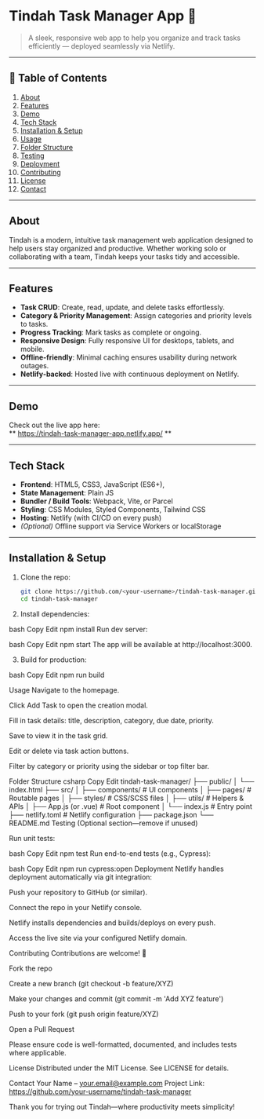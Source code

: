 # Tindah Task Manager App 🚀

> A sleek, responsive web app to help you organize and track tasks efficiently — deployed seamlessly via Netlify.

---

## 📌 Table of Contents

1. [About](#about)  
2. [Features](#features)  
3. [Demo](#demo)  
4. [Tech Stack](#tech-stack)  
5. [Installation & Setup](#installation--setup)  
6. [Usage](#usage)  
7. [Folder Structure](#folder-structure)  
8. [Testing](#testing)  
9. [Deployment](#deployment)  
10. [Contributing](#contributing)  
11. [License](#license)  
12. [Contact](#contact)  

---

## About

Tindah is a modern, intuitive task management web application designed to help users stay organized and productive. Whether working solo or collaborating with a team, Tindah keeps your tasks tidy and accessible.

---

## Features

- **Task CRUD**: Create, read, update, and delete tasks effortlessly.
- **Category & Priority Management**: Assign categories and priority levels to tasks.
- **Progress Tracking**: Mark tasks as complete or ongoing.
- **Responsive Design**: Fully responsive UI for desktops, tablets, and mobile.
- **Offline-friendly**: Minimal caching ensures usability during network outages.
- **Netlify‑backed**: Hosted live with continuous deployment on Netlify.

---

## Demo

Check out the live app here:  
** https://tindah-task-manager-app.netlify.app/ **



---

## Tech Stack

- **Frontend**: HTML5, CSS3, JavaScript (ES6+), 
- **State Management**: Plain JS 
- **Bundler / Build Tools**: Webpack, Vite, or Parcel
- **Styling**: CSS Modules, Styled Components,  Tailwind CSS
- **Hosting**: Netlify (with CI/CD on every push)
- *(Optional)* Offline support via Service Workers or localStorage

---

## Installation & Setup

1. Clone the repo:

   ```bash
   git clone https://github.com/<your-username>/tindah-task-manager.git
   cd tindah-task-manager

2. Install dependencies:

bash
Copy
Edit
npm install
Run dev server:

bash
Copy
Edit
npm start
The app will be available at http://localhost:3000.

3. Build for production:

bash
Copy
Edit
npm run build
  
Usage
Navigate to the homepage.

Click Add Task to open the creation modal.

Fill in task details: title, description, category, due date, priority.

Save to view it in the task grid.

Edit or delete via task action buttons.

Filter by category or priority using the sidebar or top filter bar.

Folder Structure
csharp
Copy
Edit
tindah-task-manager/
├── public/
│   └── index.html
├── src/
│   ├── components/       # UI components
│   ├── pages/            # Routable pages
│   ├── styles/           # CSS/SCSS files
│   ├── utils/            # Helpers & APIs
│   ├── App.js (or .vue)  # Root component
│   └── index.js          # Entry point
├── netlify.toml          # Netlify configuration
├── package.json
└── README.md
Testing
(Optional section—remove if unused)

Run unit tests:

bash
Copy
Edit
npm test
Run end-to-end tests (e.g., Cypress):

bash
Copy
Edit
npm run cypress:open
Deployment
Netlify handles deployment automatically via git integration:

Push your repository to GitHub (or similar).

Connect the repo in your Netlify console.

Netlify installs dependencies and builds/deploys on every push.

Access the live site via your configured Netlify domain.

Contributing
Contributions are welcome! 🎉

Fork the repo

Create a new branch (git checkout -b feature/XYZ)

Make your changes and commit (git commit -m 'Add XYZ feature')

Push to your fork (git push origin feature/XYZ)

Open a Pull Request

Please ensure code is well-formatted, documented, and includes tests where applicable.

License
Distributed under the MIT License. See LICENSE for details.

Contact
Your Name – your.email@example.com
Project Link: https://github.com/your-username/tindah-task-manager

Thank you for trying out Tindah—where productivity meets simplicity!
